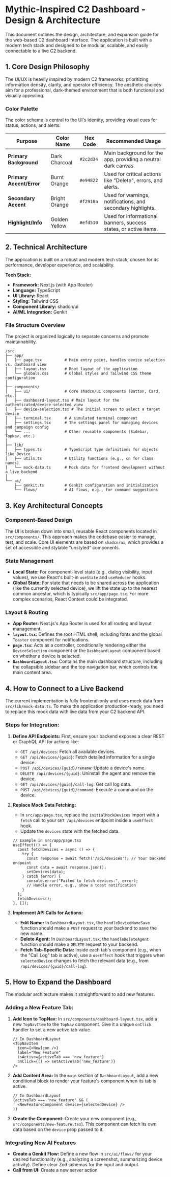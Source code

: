 # Mythic-Inspired C2 Dashboard - Design & Architecture

This document outlines the design, architecture, and expansion guide for the web-based C2 dashboard interface. The application is built with a modern tech stack and designed to be modular, scalable, and easily connectable to a live C2 backend.

## 1. Core Design Philosophy

The UI/UX is heavily inspired by modern C2 frameworks, prioritizing information density, clarity, and operator efficiency. The aesthetic choices aim for a professional, dark-themed environment that is both functional and visually appealing.

### Color Palette

The color scheme is central to the UI's identity, providing visual cues for status, actions, and alerts.

| Purpose                  | Color Name      | Hex Code  | Recommended Usage                                           |
| ------------------------ | --------------- | --------- | ----------------------------------------------------------- |
| **Primary Background**   | Dark Charcoal   | `#2c2d34` | Main background for the app, providing a neutral dark canvas. |
| **Primary Accent/Error** | Burnt Orange    | `#e94822` | Used for critical actions like "Delete", errors, and alerts.    |
| **Secondary Accent**     | Bright Orange   | `#f2910a` | Used for warnings, notifications, and secondary highlights.     |
| **Highlight/Info**       | Golden Yellow   | `#efd510` | Used for informational banners, success states, or active items. |

## 2. Technical Architecture

The application is built on a robust and modern tech stack, chosen for its performance, developer experience, and scalability.

**Tech Stack:**

*   **Framework:** Next.js (with App Router)
*   **Language:** TypeScript
*   **UI Library:** React
*   **Styling:** Tailwind CSS
*   **Component Library:** shadcn/ui
*   **AI/ML Integration:** Genkit

### File Structure Overview

The project is organized logically to separate concerns and promote maintainability.

```
/src
├── app/
│   ├── page.tsx          # Main entry point, handles device selection vs. dashboard view
│   ├── layout.tsx        # Root layout of the application
│   └── globals.css       # Global styles and Tailwind CSS theme configuration
│
├── components/
│   ├── ui/               # Core shadcn/ui components (Button, Card, etc.)
│   ├── dashboard-layout.tsx # Main layout for the authenticated/device-selected view
│   ├── device-selection.tsx # The initial screen to select a target device
│   ├── terminal.tsx      # A simulated terminal component
│   ├── settings.tsx      # The settings panel for managing devices and campaign config
│   └── ...               # Other reusable components (Sidebar, TopNav, etc.)
│
├── lib/
│   ├── types.ts          # TypeScript type definitions for objects like Device
│   ├── utils.ts          # Utility functions (e.g., cn for class names)
│   └── mock-data.ts      # Mock data for frontend development without a live backend
│
└── ai/
    ├── genkit.ts         # Genkit configuration and initialization
    └── flows/            # AI flows, e.g., for command suggestions
```

## 3. Key Architectural Concepts

### Component-Based Design

The UI is broken down into small, reusable React components located in `src/components/`. This approach makes the codebase easier to manage, test, and scale. Core UI elements are based on `shadcn/ui`, which provides a set of accessible and stylable "unstyled" components.

### State Management

*   **Local State:** For component-level state (e.g., dialog visibility, input values), we use React's built-in `useState` and `useReducer` hooks.
*   **Global State:** For state that needs to be shared across the application (like the currently selected device), we lift the state up to the nearest common ancestor, which is typically `src/app/page.tsx`. For more complex scenarios, React Context could be integrated.

### Layout & Routing

*   **App Router:** Next.js's App Router is used for all routing and layout management.
*   **`layout.tsx`:** Defines the root HTML shell, including fonts and the global `Toaster` component for notifications.
*   **`page.tsx`:** Acts as a controller, conditionally rendering either the `DeviceSelection` component or the `DashboardLayout` component based on whether a device is selected.
*   **`DashboardLayout.tsx`:** Contains the main dashboard structure, including the collapsible sidebar and the top navigation bar, which controls the main content area.

## 4. How to Connect to a Live Backend

The current implementation is fully frontend-only and uses mock data from `src/lib/mock-data.ts`. To make the application production-ready, you need to replace this mock data with live data from your C2 backend API.

### Steps for Integration:

1.  **Define API Endpoints:** First, ensure your backend exposes a clear REST or GraphQL API for actions like:
    *   `GET /api/devices`: Fetch all available devices.
    *   `GET /api/devices/{guid}`: Fetch detailed information for a single device.
    *   `POST /api/devices/{guid}/rename`: Update a device's name.
    *   `DELETE /api/devices/{guid}`: Uninstall the agent and remove the device.
    *   `GET /api/devices/{guid}/call-log`: Get call log data.
    *   `POST /api/devices/{guid}/command`: Execute a command on the device.

2.  **Replace Mock Data Fetching:**
    *   In `src/app/page.tsx`, replace the `initialMockDevices` import with a `fetch` call to your `GET /api/devices` endpoint inside a `useEffect` hook.
    *   Update the `devices` state with the fetched data.

    ```tsx
    // Example in src/app/page.tsx
    useEffect(() => {
      const fetchDevices = async () => {
        try {
          const response = await fetch('/api/devices'); // Your backend endpoint
          const data = await response.json();
          setDevices(data);
        } catch (error) {
          console.error("Failed to fetch devices:", error);
          // Handle error, e.g., show a toast notification
        }
      };
      fetchDevices();
    }, []);
    ```

3.  **Implement API Calls for Actions:**
    *   **Edit Name:** In `DashboardLayout.tsx`, the `handleDeviceNameSave` function should make a `POST` request to your backend to save the new name.
    *   **Delete Agent:** In `DashboardLayout.tsx`, the `handleDeleteAgent` function should make a `DELETE` request to your backend.
    *   **Fetch Tab-Specific Data:** Inside each tab's component (e.g., when the "Call Log" tab is active), use a `useEffect` hook that triggers when `selectedDevice` changes to fetch the relevant data (e.g., from `/api/devices/{guid}/call-log`).

## 5. How to Expand the Dashboard

The modular architecture makes it straightforward to add new features.

### Adding a New Feature Tab:

1.  **Add Icon to TopNav:** In `src/components/dashboard-layout.tsx`, add a new `TopNavItem` to the `TopNav` component. Give it a unique `onClick` handler to set a new active tab value.

    ```tsx
    // In DashboardLayout
    <TopNavItem
      icon={<NewIcon />}
      label="New Feature"
      isActive={activeTab === 'new_feature'}
      onClick={() => setActiveTab('new_feature')}
    />
    ```

2.  **Add Content Area:** In the `main` section of `DashboardLayout`, add a new conditional block to render your feature's component when its tab is active.

    ```tsx
    // In DashboardLayout
    {activeTab === 'new_feature' && (
      <NewFeatureComponent device={selectedDevice} />
    )}
    ```

3.  **Create the Component:** Create your new component (e.g., `src/components/new-feature.tsx`). This component can fetch its own data based on the `device` prop passed to it.

### Integrating New AI Features

*   **Create a Genkit Flow:** Define a new flow in `src/ai/flows/` for your desired functionality (e.g., analyzing a screenshot, summarizing device activity). Define clear Zod schemas for the input and output.
*   **Call from UI:** Create a new server action